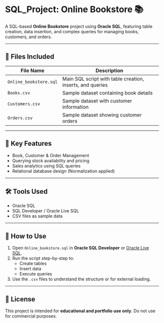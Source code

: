# SQL_Project: Online Bookstore 📚

A SQL-based **Online Bookstore** project using **Oracle SQL**, featuring table creation, data insertion, and complex queries for managing books, customers, and orders.

---

## 📁 Files Included

| File Name               | Description                                   |
|------------------------|-----------------------------------------------|
| `Online_bookstore.sql` | Main SQL script with table creation, inserts, and queries |
| `Books.csv`            | Sample dataset containing book details        |
| `Customers.csv`        | Sample dataset with customer information      |
| `Orders.csv`           | Sample dataset showing customer orders        |

---

## 🧠 Key Features

- Book, Customer & Order Management
- Querying stock availability and pricing
- Sales analytics using SQL queries
- Relational database design (Normalization applied)

---

## 🛠 Tools Used

- Oracle SQL
- SQL Developer / Oracle Live SQL
- CSV files as sample data

---

## 🚀 How to Use

1. Open `Online_bookstore.sql` in **Oracle SQL Developer** or [Oracle Live SQL](https://livesql.oracle.com).
2. Run the script step-by-step to:
   - Create tables
   - Insert data
   - Execute queries
3. Use the `.csv` files to understand the structure or for external loading.

---
## 📌 License

This project is intended for **educational and portfolio use only**. Do not use for commercial purposes.


